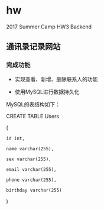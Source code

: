 # hw
2017 Summer Camp HW3 Backend

## 通讯录记录网站

### 完成功能

- 实现查看、新增、删除联系人的功能

- 使用MySQL进行数据持久化

MySQL的表结构如下：
 
CREATE TABLE Users

(

	id int,
	
	name varchar(255),
	
	sex varchar(255),
	
	email varchar(255),
	
	phone varchar(255),
	
	birthday varchar(255)

)
